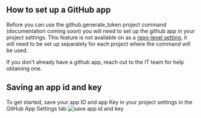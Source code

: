 ## How to set up a GitHub app

Before you can use the github.generate_token project command (documentation coming soon) you will need to set up the github app in your project settings. This feature is not available on as a [repo-level setting](/Project-Configuration/Repo-Level-Settings), it will need to be set up separately for each project where the command will be used.

If you don't already have a github app, reach out to the IT team for help obtaining one.

## Saving an app id and key

To get started, save your app ID and app Key in your project settings in the GitHub App Settings tab
![save app id and key](github-app-id-and-key.png.png)
